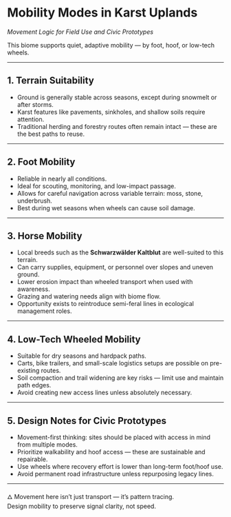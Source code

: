 
# Mobility Modes in Karst Uplands  
*Movement Logic for Field Use and Civic Prototypes*

This biome supports quiet, adaptive mobility — by foot, hoof, or low-tech wheels.  

---

## 1. Terrain Suitability

- Ground is generally stable across seasons, except during snowmelt or after storms.
- Karst features like pavements, sinkholes, and shallow soils require attention.
- Traditional herding and forestry routes often remain intact — these are the best paths to reuse.

---

## 2. Foot Mobility

- Reliable in nearly all conditions.
- Ideal for scouting, monitoring, and low-impact passage.
- Allows for careful navigation across variable terrain: moss, stone, underbrush.
- Best during wet seasons when wheels can cause soil damage.

---

## 3. Horse Mobility

- Local breeds such as the **Schwarzwälder Kaltblut** are well-suited to this terrain.
- Can carry supplies, equipment, or personnel over slopes and uneven ground.
- Lower erosion impact than wheeled transport when used with awareness.
- Grazing and watering needs align with biome flow.
- Opportunity exists to reintroduce semi-feral lines in ecological management roles.

---

## 4. Low-Tech Wheeled Mobility

- Suitable for dry seasons and hardpack paths.
- Carts, bike trailers, and small-scale logistics setups are possible on pre-existing routes.
- Soil compaction and trail widening are key risks — limit use and maintain path edges.
- Avoid creating new access lines unless absolutely necessary.

---

## 5. Design Notes for Civic Prototypes

- Movement-first thinking: sites should be placed with access in mind from multiple modes.
- Prioritize walkability and hoof access — these are sustainable and repairable.
- Use wheels where recovery effort is lower than long-term foot/hoof use.
- Avoid permanent road infrastructure unless repurposing legacy lines.

---

🜂 Movement here isn’t just transport — it’s pattern tracing.  
Design mobility to preserve signal clarity, not speed.
